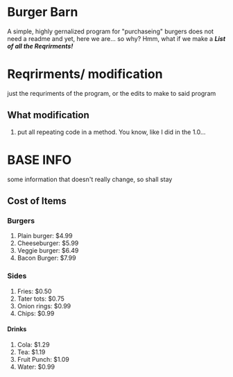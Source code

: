 # Burger Barn
A simple, highly gernalized program for "purchaseing" burgers
does not need a readme
and yet, here we are... so why?
Hmm, what if we make a ***List of all the Reqrirments!***
# Reqrirments/ modification
just the requriments of the program, or the edits to make to said program
## What modification
1. put all repeating code in a method. You know, like I did in the 1.0...


# BASE INFO
some information that doesn't really change, so shall stay
## Cost of Items
### Burgers
1. Plain burger: $4.99
1. Cheeseburger: $5.99
1. Veggie burger: $6.49
1. Bacon Burger: $7.99
### Sides
1. Fries: $0.50
1. Tater tots: $0.75
1. Onion rings: $0.99
1. Chips: $0.99
#### Drinks
1. Cola: $1.29
1. Tea: $1.19
1. Fruit Punch: $1.09
1. Water: $0.99